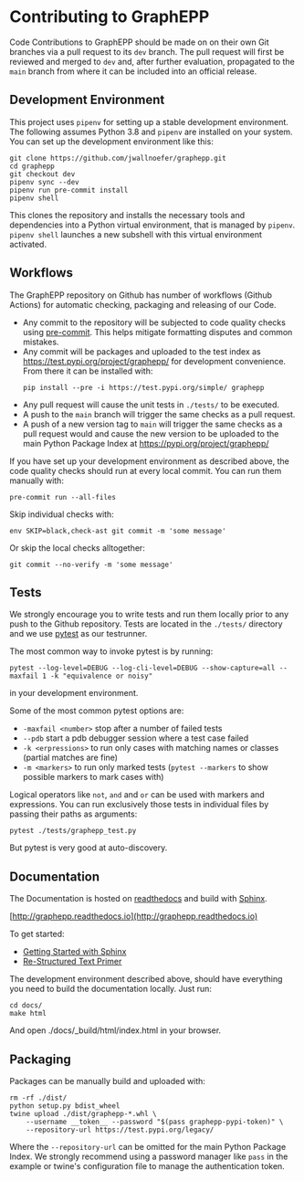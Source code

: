 # Contributing to GraphEPP

Code Contributions to GraphEPP should be made on on their own Git
branches via a pull request to its `dev` branch. The pull request will
first be reviewed and merged to `dev` and, after further evaluation,
propagated to the `main` branch from where it can be included into
an official release.

## Development Environment

This project uses `pipenv` for setting up a stable development environment.
The following assumes Python 3.8 and `pipenv` are installed on your system.
You can set up the development environment like this:

```
git clone https://github.com/jwallnoefer/graphepp.git
cd graphepp
git checkout dev
pipenv sync --dev
pipenv run pre-commit install
pipenv shell
```

This clones the repository and installs the necessary tools and dependencies
into a Python virtual environment, that is managed by `pipenv`. `pipenv shell`
launches a new subshell with this virtual environment activated.

## Workflows

The GraphEPP repository on Github has number of workflows
(Github Actions) for automatic checking, packaging and releasing of
our Code.

 * Any commit to the repository will be subjected to code quality checks
   using [pre-commit](https://pre-commit.com/). This helps mitigate
   formatting disputes and common mistakes.
 * Any commit will be packages and uploaded to the test index as
   https://test.pypi.org/project/graphepp/ for development convenience.
   From there it can be installed with:
   ```
   pip install --pre -i https://test.pypi.org/simple/ graphepp
   ```
 * Any pull request will cause the unit tests in `./tests/` to be
   executed.
 * A push to the `main` branch will trigger the same checks as a pull
   request.
 * A push of a new version tag to `main` will trigger the same checks
   as a pull request would and cause the new version to be uploaded to the
   main Python Package Index at https://pypi.org/project/graphepp/

If you have set up your development environment as described above,
the code quality checks should run at every local commit.
You can run them manually with:

```
pre-commit run --all-files
```

Skip individual checks with:

```
env SKIP=black,check-ast git commit -m 'some message'
```

Or skip the local checks alltogether:

```
git commit --no-verify -m 'some message'
```

## Tests

We strongly encourage you to write tests and run them locally prior to
any push to the Github repository.
Tests are located in the `./tests/` directory and we use [pytest](https://docs.pytest.org/en/stable/)
as our testrunner.

The most common way to invoke pytest is by running:

```
pytest --log-level=DEBUG --log-cli-level=DEBUG --show-capture=all --maxfail 1 -k "equivalence or noisy"
```

in your development environment.

Some of the most common pytest options are:

 * `-maxfail <number>` stop after a number of failed tests
 * `--pdb` start a pdb debugger session where a test case failed
 * `-k <erpressions>` to run only cases with matching names or classes (partial matches are fine)
 * `-m <markers>` to run only marked tests (`pytest --markers` to show possible markers to mark cases with)

Logical operators like `not`, `and` and `or` can be used with markers and expressions.
You can run exclusively those tests in individual files by passing their paths as
arguments:

```
pytest ./tests/graphepp_test.py
```

But pytest is very good at auto-discovery.

## Documentation

The Documentation is hosted on [readthedocs](https://readthedocs.org/)
and build with
[Sphinx](https://www.sphinx-doc.org).

[http://graphepp.readthedocs.io](http://graphepp.readthedocs.io)

To get started:

 - [Getting Started with Sphinx](https://docs.readthedocs.io/en/stable/intro/getting-started-with-sphinx.html)
 - [Re-Structured Text Primer](https://www.sphinx-doc.org/en/master/usage/restructuredtext/basics.html)

The development environment described above, should have everything
you need to build the documentation locally.
Just run:

```
cd docs/
make html
```

And open ./docs/_build/html/index.html in your browser.

## Packaging

Packages can be manually build and uploaded with:

```
rm -rf ./dist/
python setup.py bdist_wheel
twine upload ./dist/graphepp-*.whl \
    --username __token__ --password "$(pass graphepp-pypi-token)" \
    --repository-url https://test.pypi.org/legacy/
```

Where the `--repository-url` can be omitted for the main Python Package
Index. We strongly recommend using a password manager like `pass` in
the example or twine's configuration file to manage the authentication token.
